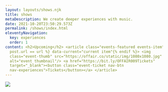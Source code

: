 ```yaml
---
layout: layouts/shows.njk
title: shows
metaDescription: We create deeper experiences with music.
date: 2021-10-20T23:50:29.573Z
permalink: /shows/index.html
eleventyNavigation:
  key: experiences
  order: 1
content: <h2>Upcoming</h2> <article class="events-featured events-item"{% if
  post.url == url %} data-current="current item"{% endif %}> <img
  class="event-thumb" src="https://offair.co/static/img/1080x1080.jpg"
  alt="event thumbnail"/> <a href="https://bit.ly/OFFAIR009Tickets"
  target="_blank"><button class="event-ticket nav-btn
  nav-experiences">Tickets</button></a> </article>
---
```

<!--  START ROW --><section class="events-container"><!--  START ROW -->

<!--  Event 1 --><article class="events-featured events-item">

<!--  EDIT THIS LINE FOR LINK TO TICKETS - Link to tickets goes after 'href' between quotes -->

<a href="https://dice.fm/event/bmbqk-sounds-of-saving-x-offair-present-nick-hakim-1st-jun-public-records-new-york-tickets?pid=530cb286"><!--  END LINK -->

<!--  EDIT IMAGE --><img class="event-thumb" src="https://offair.co/static/img/offair_public-records-june-1_4x5_update.jpg"/>

</a>

</article>

<!--  END ROW --></section><!--  END ROW -->

<!--  DO NOT EDIT THIS SCRIPT BELOW -->

<script charset="utf-8" src="https://widget.bandsintown.com/main.min.js"></script><a class="bit-widget-initializer" data-artist-name="id_15497151" data-font="BG light" data-language="en" data-display-details="false" data-text-color="#1d1c1d" data-background-color="rgba(0,0,0,0)" data-separator-color="#3e3c3d" data-popup-background-color="#ede2cd" data-link-color="rgba(115, 149, 156, 1)" data-link-text-color="#1d1c1d" data-display-play-my-city="false" data-auto-style="true" data-display-lineup="false" data-display-details="false" data-display-logo="false" data-display-track-button="false"></a>

<!--  END OF BANDS IN TOWN SCRIPT -->